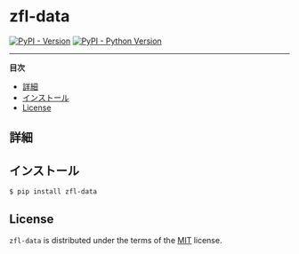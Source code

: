 # zfl-data

[![PyPI - Version](https://img.shields.io/pypi/v/zfl-data.svg)](https://pypi.org/project/zfl-data)
[![PyPI - Python Version](https://img.shields.io/pypi/pyversions/zfl-data.svg)](https://pypi.org/project/zfl-data)

-----

**目次**

- [詳細](#詳細)
- [インストール](#インストール)
- [License](#license)

## 詳細


## インストール

```console
$ pip install zfl-data
```

## License

`zfl-data` is distributed under the terms of the [MIT](https://spdx.org/licenses/MIT.html) license.
